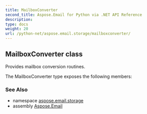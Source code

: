 ```yaml
---
title: MailboxConverter
second_title: Aspose.Email for Python via .NET API Reference
description: 
type: docs
weight: 20
url: /python-net/aspose.email.storage/mailboxconverter/
---
```


## MailboxConverter class

Provides mailbox conversion routines.

The MailboxConverter type exposes the following members:

### See Also

* namespace [aspose.email.storage](/python-net/aspose.email.storage/)
* assembly [Aspose.Email](/python-net/)

